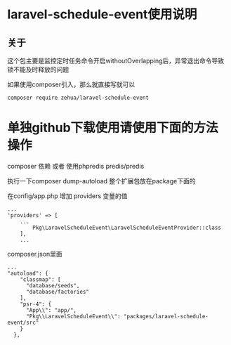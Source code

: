 # laravel-schedule-event使用说明
## 关于
这个包主要是监控定时任务命令开启withoutOverlapping后，异常退出命令导致锁不能及时释放的问题

如果使用composer引入，那么就直接写就可以
```$xslt
composer require zehua/laravel-schedule-event
```

# 单独github下载使用请使用下面的方法操作
composer 依赖 或者 使用phpredis
predis/predis

执行一下composer dump-autoload 整个扩展包放在package下面的


在config/app.php
增加 providers 变量的值
```
...
'providers' => [
    ...  
        Pkg\LaravelScheduleEvent\LaravelScheduleEventProvider::class
    ],
    ...
```
composer.json里面
```$xslt
...
"autoload": {
    "classmap": [
      "database/seeds",
      "database/factories"
    ],
    "psr-4": {
      "App\\": "app/",
      "Pkg\\LaravelScheduleEvent\\": "packages/laravel-schedule-event/src"
    }
  },
```
